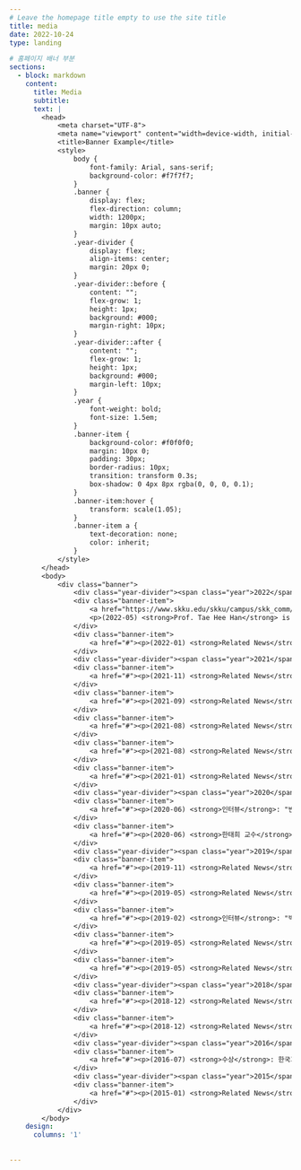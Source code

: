 ```yaml
---
# Leave the homepage title empty to use the site title
title: media
date: 2022-10-24
type: landing

# 홈페이지 배너 부분
sections:
  - block: markdown
    content: 
      title: Media
      subtitle: 
      text: |
        <head>
            <meta charset="UTF-8">
            <meta name="viewport" content="width=device-width, initial-scale=1.0">
            <title>Banner Example</title>
            <style>
                body {
                    font-family: Arial, sans-serif;
                    background-color: #f7f7f7;
                }
                .banner {
                    display: flex;
                    flex-direction: column;
                    width: 1200px;
                    margin: 10px auto;
                }
                .year-divider {
                    display: flex;
                    align-items: center;
                    margin: 20px 0;
                }
                .year-divider::before {
                    content: "";
                    flex-grow: 1;
                    height: 1px;
                    background: #000;
                    margin-right: 10px;
                }
                .year-divider::after {
                    content: "";
                    flex-grow: 1;
                    height: 1px;
                    background: #000;
                    margin-left: 10px;
                }
                .year {
                    font-weight: bold;
                    font-size: 1.5em;
                }
                .banner-item {
                    background-color: #f0f0f0;
                    margin: 10px 0;
                    padding: 30px;
                    border-radius: 10px;
                    transition: transform 0.3s;
                    box-shadow: 0 4px 8px rgba(0, 0, 0, 0.1);
                }
                .banner-item:hover {
                    transform: scale(1.05);
                }
                .banner-item a {
                    text-decoration: none;
                    color: inherit;
                }
            </style>
        </head>
        <body>
            <div class="banner">
                <div class="year-divider"><span class="year">2022</span></div>
                <div class="banner-item">
                    <a href="https://www.skku.edu/skku/campus/skk_comm/news.do?mode=view&articleNo=97311&article.offset=0&articleLimit=10">
                    <p>(2022-05) <strong>Prof. Tae Hee Han</strong> is awarded the SKKU Teaching Award.</p></a>
                </div>
                <div class="banner-item">
                    <a href="#"><p>(2022-01) <strong>Related News</strong>: 삼성전자 올해 파운드리 설비투자 전망치 15조원… TSMC는 50조원 - 시사저널이코노미</p></a>
                </div>
                <div class="year-divider"><span class="year">2021</span></div>
                <div class="banner-item">
                    <a href="#"><p>(2021-11) <strong>Related News</strong>: [창간 14주년 기획-2022 리스타트 원년] 반도체·AI·배터리… 미래기술 패권경쟁 불붙었다 - 아주경제</p></a>
                </div>
                <div class="banner-item">
                    <a href="#"><p>(2021-09) <strong>Related News</strong>: 투자 확대하는 반도체 후공정 업체들… 외형 성장으로 이어질까 - 시사저널이코노미</p></a>
                </div>
                <div class="banner-item">
                    <a href="#"><p>(2021-08) <strong>Related News</strong>: K-반도체, 글로벌 종합반도체 1위 비전 빨라진다 - 머니S</p></a>
                </div>
                <div class="banner-item">
                    <a href="#"><p>(2021-08) <strong>Related News</strong>: "반도체 겨울은 오지 않았다"… 전문가 "수요 견조" 이구동성 - 뉴스1</p></a>
                </div>
                <div class="banner-item">
                    <a href="#"><p>(2021-01) <strong>Related News</strong>: '수출 1000억#' 반도체 빅4가 온다… 정부, 사상 첫 반도체 전략지 발표 - 조선비즈</p></a>
                </div>
                <div class="year-divider"><span class="year">2020</span></div>
                <div class="banner-item">
                    <a href="#"><p>(2020-06) <strong>인터뷰</strong>: "반도체 생태계 조성 통해 고용창출 효과와 성장 기반 다져야" - 테크월드뉴스</p></a>
                </div>
                <div class="banner-item">
                    <a href="#"><p>(2020-06) <strong>한태희 교수</strong>의 IDEAL (Intelligent Data-centric Emerging Architecture Lab) - 성균웹진</p></a>
                </div>
                <div class="year-divider"><span class="year">2019</span></div>
                <div class="banner-item">
                    <a href="#"><p>(2019-11) <strong>Related News</strong>: 삼성 CPU 핵심기술 개발 중단?... 차세대 AP 집중하나 - SBS Biz</p></a>
                </div>
                <div class="banner-item">
                    <a href="#"><p>(2019-05) <strong>Related News</strong>: 퀄컴·ARM·인텔·화웨이·삼성의 '더 큰 미래' 죽음 - 이코노미조선</p></a>
                </div>
                <div class="banner-item">
                    <a href="#"><p>(2019-02) <strong>인터뷰</strong>: "빅메모리 강화는 삼성의 숙명…AP부터 잡아라" - 이코노미조선</p></a>
                </div>
                <div class="banner-item">
                    <a href="#"><p>(2019-05) <strong>Related News</strong>: 한국 경제의 Last shot 시스템 반도체·삼성 "2030년 세계 1위" 호 "적극 돕겠다" - 매경 이코노미</p></a>
                </div>
                <div class="banner-item">
                    <a href="#"><p>(2019-05) <strong>Related News</strong>: 35년간의 R&D 쌓은 韓 반도체 '종대 기밀' - 파이낸셜뉴스</p></a>
                </div>
                <div class="year-divider"><span class="year">2018</span></div>
                <div class="banner-item">
                    <a href="#"><p>(2018-12) <strong>Related News</strong>: 위기의 韓 화웨이 '반도체 코리아' 운영 3년이 좌우한다 - 주간조선</p></a>
                </div>
                <div class="banner-item">
                    <a href="#"><p>(2018-12) <strong>Related News</strong>: 인간의 뇌 닮은 AI반도체 경쟁… 112조원 시장을 잡아라 - 조선비즈</p></a>
                </div>
                <div class="year-divider"><span class="year">2016</span></div>
                <div class="banner-item">
                    <a href="#"><p>(2016-07) <strong>수상</strong>: 한국과학기술한림원 과학기술 우수논문상 수상</p></a>
                </div>
                <div class="year-divider"><span class="year">2015</span></div>
                <div class="banner-item">
                    <a href="#"><p>(2015-01) <strong>Related News</strong>: 서울인터넷에 반도체 업계 왜 반색하나 - 한국경제매거진</p></a>
                </div>
            </div>
        </body>
    design:
      columns: '1'
      
  
---
```

